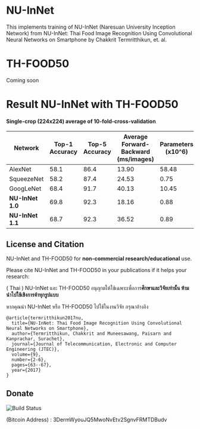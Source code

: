 # NU-InNet
This implements training of NU-InNet (Naresuan University Inception Network) from NU-InNet: Thai Food Image Recognition Using Convolutional Neural Networks on Smartphone by Chakkrit Termritthikun, et. al.

# TH-FOOD50
Coming soon

# Result NU-InNet with TH-FOOD50

#### Single-crop (224x224) average of 10-fold-cross-validation

| Network       | Top-1 Accuracy | Top-5 Accuracy | Average Forward-Backward (ms/images) | Parameters (x10^6) |
| --------      | --------       | --------       | --------                 | --------   |
| AlexNet       | 58.1           | 86.4           | 13.90                     | 58.48       |
| SqueezeNet    | 58.2           | 87.4           | 24.53                     | 0.75       |
| GoogLeNet     | 68.4           | 91.7           | 40.13                     | 10.45       |
| **NU-InNet 1.0**  | 69.8           | 92.3           | 18.16                     | 0.88       |
| **NU-InNet 1.1**  | 68.7           | 92.3           | 36.52                     | 0.89       |


## License and Citation

NU-InNet and TH-FOOD50 for **non-commercial research/educational** use.

Please cite NU-InNet and TH-FOOD50 in your publications if it helps your research:

( Thai ) NU-InNet และ TH-FOOD50 อนุญาตให้ใช้เฉพาะเพื่อการ**ศึกษาและวิจัยเท่านั้น ห้ามนำไปใช้เชิงการค้าทุกรูปแบบ**

หากคุณนำ NU-InNet หรือ TH-FOOD50 ไปใช้ในงานวิจัย กรุณาอ้างอิง 

    @article{termritthikun2017nu,
      title={NU-InNet: Thai Food Image Recognition Using Convolutional Neural Networks on Smartphone},
      author={Termritthikun, Chakkrit and Muneesawang, Paisarn and Kanprachar, Surachet},
      journal={Journal of Telecommunication, Electronic and Computer Engineering (JTEC)},
      volume={9},
      number={2-6},
      pages={63--67},
      year={2017}
    }

## Donate

![Build Status](https://raw.githubusercontent.com/chakkritte/NU-InNet/master/images/pic.png)

 (Bitcoin Address) : 3DermWyouJQ5MwoNvEtv2SgnvFRMTDBudv

